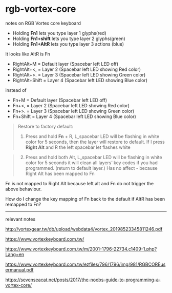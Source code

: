 # rgb-vortex-core
notes on RGB Vortex core keyboard

* Holding **Fn1** lets you type layer 1 glyphs(red)
* Holding **Fn1+shift** lets you type layer 2 glyphs(green)
* Holding **Fn1+AltR** lets you type layer 3 actions (blue)

It looks like AltR is Fn

* RightAlt+M = Default layer (Spacebar left LED off)
* RightAlt+<, = Layer 2 (Spacebar left LED showing Red color)
* RightAlt+>. = Layer 3 (Spacebar left LED showing Green color)
* RightAlt+Shift = Layer 4 (Spacebar left LED showing Blue color)

instead of

* Fn+M = Default layer (Spacebar left LED off)
* Fn+<, = Layer 2 (Spacebar left LED showing Red color)
* Fn+>. = Layer 3 (Spacebar left LED showing Green color)
* Fn+Shift = Layer 4 (Spacebar left LED showing Blue color)


> Restore to factory default:
> 1. Press and hold **Fn** + R, L_spacebar LED will be flashing in white color for 5 seconds, then the layer will restore to default.
If I press **Right Alt** and R the left spacebar let flashes white

> 2. Press and hold both Alt, L_spacebar LED will be flashing in white color for 5 seconds it will clean all layers’ key codes if you had programmed.
(return to default layer.)
Has no affect - because Right Alt has been mapped to Fn

Fn is not mapped to Right Alt because left alt and Fn do not trigger the above behaviour.



How do I change the key mapping of Fn back to the default if AltR has been remapped to Fn?


----
relevant notes

http://vortexgear.tw/db/upload/webdata4/vortex_20198523345811246.pdf

https://www.vortexkeyboard.com.tw/

https://www.vortexkeyboard.com.tw/m/2001-1796-22734,c1409-1.php?Lang=en

https://www.vortexkeyboard.com.tw/ezfiles/796/1796/img/981/RGBCOREusermanual.pdf

https://sevenseacat.net/posts/2017/the-noobs-guide-to-programming-a-vortex-core/
